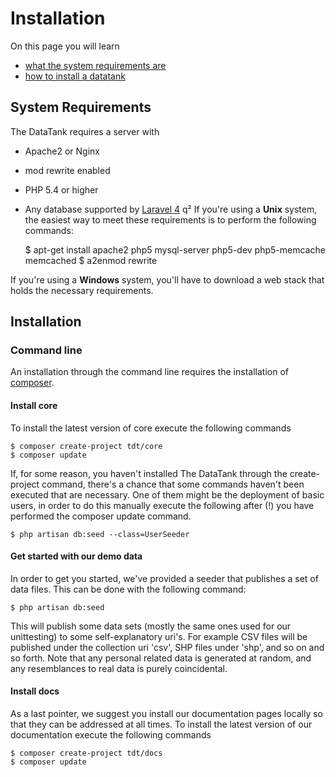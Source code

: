 # Installation

On this page you will learn

* [what the system requirements are](#requirements)
* [how to install a datatank](#installation)

<a name="requirements"></a>
## System Requirements

The DataTank requires a server with

* Apache2 or Nginx
* mod rewrite enabled
* PHP 5.4 or higher
* Any database supported by [Laravel 4](http://four.laravel.com/docs/database)
q²
If you're using a <strong>Unix</strong> system, the easiest way to meet these requirements is to perform the following commands:

    $ apt-get install apache2 php5 mysql-server php5-dev php5-memcache memcached
    $ a2enmod rewrite

If you're using a <strong>Windows</strong> system, you'll have to download a web stack that holds the necessary requirements.

<a name="installation"></a>
## Installation

### Command line

An installation through the command line requires the installation of [composer](http://getcomposer.org/).

#### Install core

To install the latest version of core execute the following commands

    $ composer create-project tdt/core
    $ composer update

If, for some reason, you haven't installed The DataTank through the create-project command, there's a chance that some commands haven't been executed that are necessary.
One of them might be the deployment of basic users, in order to do this manually execute the following after (!) you have performed the composer update command.

    $ php artisan db:seed --class=UserSeeder

#### Get started with our demo data

In order to get you started, we've provided a seeder that publishes a set of data files. This can be done with the following command:

    $ php artisan db:seed

This will publish some data sets (mostly the same ones used for our unittesting) to some self-explanatory uri's. For example CSV files will be published under the collection uri 'csv', SHP files under 'shp', and so on and so forth.
Note that any personal related data is generated at random, and any resemblances to real data is purely coincidental.

#### Install docs

As a last pointer, we suggest you install our documentation pages locally so that they can be addressed at all times. To install the latest version of our documentation execute the following commands

    $ composer create-project tdt/docs
    $ composer update